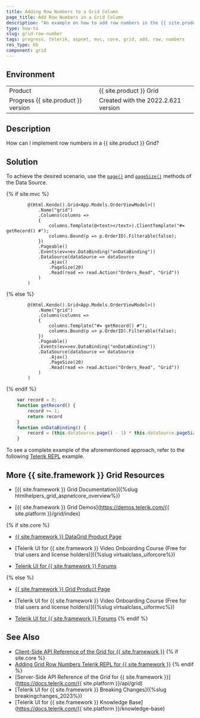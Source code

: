 ```yaml
---
title: Adding Row Numbers to a Grid Column
page_title: Add Row Numbers in a Grid Column
description: "An example on how to add row numbers in the {{ site.product }} Grid."
type: how-to
slug: grid-row-number
tags: progress, telerik, aspnet, mvc, core, grid, add, row, numbers
res_type: kb
component: grid
---
```


## Environment

<table>
 <tr>
  <td>Product</td>
  <td>{{ site.product }} Grid</td>
 </tr>
 <tr>
  <td>Progress {{ site.product }} version</td>
  <td>Created with the 2022.2.621 version</td>
 </tr>
</table>

## Description

How can I implement row numbers in a {{ site.product }} Grid?

## Solution

To achieve the desired scenario, use the [`page()`](https://docs.telerik.com/kendo-ui/api/javascript/data/datasource/methods/page) and [`pageSize()`](https://docs.telerik.com/kendo-ui/api/javascript/data/datasource/methods/pagesize) methods of the Data Source.

{% if site.mvc %}
```Grid.cshtml
        @(Html.Kendo().Grid<App.Models.OrderViewModel>()
            .Name("grid")
            .Columns(columns =>
            {
                columns.Template(@<text></text>).ClientTemplate("#= getRecord() #");
                columns.Bound(p => p.OrderID).Filterable(false);
            })
            .Pageable()
            .Events(ev=>ev.DataBinding("onDataBinding"))
            .DataSource(dataSource => dataSource
                .Ajax()
                .PageSize(20)
                .Read(read => read.Action("Orders_Read", "Grid"))
            )
        )
```
{% else %}
```Grid.cshtml
        @(Html.Kendo().Grid<App.Models.OrderViewModel>()
            .Name("grid")
            .Columns(columns =>
            {
                columns.Template("#= getRecord() #");
                columns.Bound(p => p.OrderID).Filterable(false);
            })
            .Pageable()
            .Events(ev=>ev.DataBinding("onDataBinding"))
            .DataSource(dataSource => dataSource
                .Ajax()
                .PageSize(20)
                .Read(read => read.Action("Orders_Read", "Grid"))
            )
        )
```
{% endif %}
```script.js
    var record = 0;
    function getRecord() {
        record += 1;
        return record
    }
    function onDataBinding() {
        record = (this.dataSource.page() - 1) * this.dataSource.pageSize();
    }
```

To see a complete example of the aforementioned approach, refer to the following [Telerik REPL](https://netcorerepl.telerik.com/mnaCPzYf29fek3Mu39) example.

## More {{ site.framework }} Grid Resources

* [{{ site.framework }} Grid Documentation]({%slug htmlhelpers_grid_aspnetcore_overview%})

* [{{ site.framework }} Grid Demos](https://demos.telerik.com/{{ site.platform }}/grid/index)

{% if site.core %}
* [{{ site.framework }} DataGrid Product Page](https://www.telerik.com/aspnet-core-ui/grid)

* [Telerik UI for {{ site.framework }} Video Onboarding Course (Free for trial users and license holders)]({%slug virtualclass_uiforcore%})

* [Telerik UI for {{ site.framework }} Forums](https://www.telerik.com/forums/aspnet-core-ui)

{% else %}
* [{{ site.framework }} Grid Product Page](https://www.telerik.com/aspnet-mvc/grid)

* [Telerik UI for {{ site.framework }} Video Onboarding Course (Free for trial users and license holders)]({%slug virtualclass_uiformvc%})

* [Telerik UI for {{ site.framework }} Forums](https://www.telerik.com/forums/aspnet-mvc)
{% endif %}

## See Also

* [Client-Side API Reference of the Grid for {{ site.framework }}](https://docs.telerik.com/kendo-ui/api/javascript/ui/grid)
{% if site.core %}
* [Adding Grid Row Numbers Telerik REPL for {{ site.framework }}](https://netcorerepl.telerik.com/mnaCPzYf29fek3Mu39)
{% endif %}
* [Server-Side API Reference of the Grid for {{ site.framework }}](https://docs.telerik.com/{{ site.platform }}/api/grid)
* [Telerik UI for {{ site.framework }} Breaking Changes]({%slug breakingchanges_2023%})
* [Telerik UI for {{ site.framework }} Knowledge Base](https://docs.telerik.com/{{ site.platform }}/knowledge-base)
